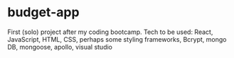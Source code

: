# budget-app
First (solo) project after my coding bootcamp. Tech to be used: React, JavaScript, HTML, CSS, perhaps some styling frameworks, Bcrypt, mongo DB, mongoose, apollo, visual studio
